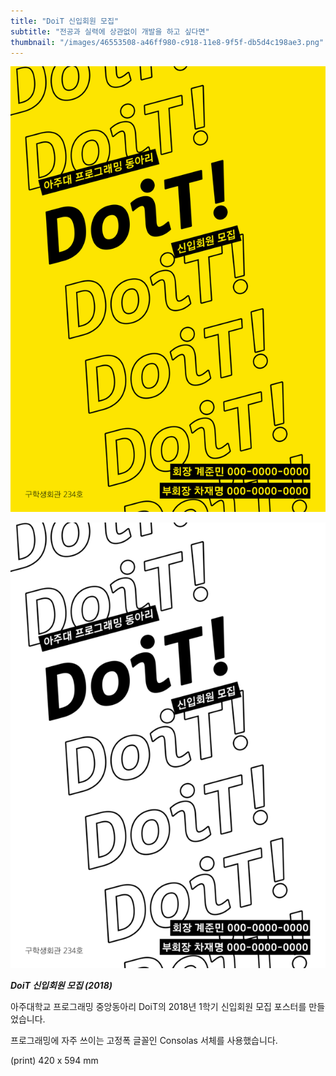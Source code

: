 ```yaml
---
title: "DoiT 신입회원 모집"
subtitle: "전공과 실력에 상관없이 개발을 하고 싶다면"
thumbnail: "/images/46553508-a46ff980-c918-11e8-9f5f-db5d4c198ae3.png"
---
```


![](/images/46553508-a46ff980-c918-11e8-9f5f-db5d4c198ae3.webp)

![](/images/46553510-a46ff980-c918-11e8-8793-ea781e49d2f7.webp)

_**DoiT 신입회원 모집 (2018)**_

아주대학교 프로그래밍 중앙동아리 DoiT의 2018년 1학기 신입회원 모집 포스터를 만들었습니다.

프로그래밍에 자주 쓰이는 고정폭 글꼴인 Consolas 서체를 사용했습니다.

(print) 420 x 594 mm
